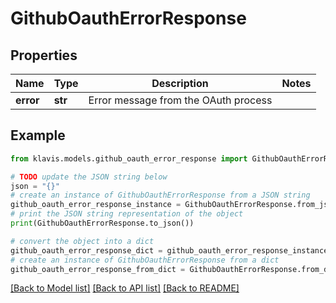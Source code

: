 # GithubOauthErrorResponse


## Properties

Name | Type | Description | Notes
------------ | ------------- | ------------- | -------------
**error** | **str** | Error message from the OAuth process | 

## Example

```python
from klavis.models.github_oauth_error_response import GithubOauthErrorResponse

# TODO update the JSON string below
json = "{}"
# create an instance of GithubOauthErrorResponse from a JSON string
github_oauth_error_response_instance = GithubOauthErrorResponse.from_json(json)
# print the JSON string representation of the object
print(GithubOauthErrorResponse.to_json())

# convert the object into a dict
github_oauth_error_response_dict = github_oauth_error_response_instance.to_dict()
# create an instance of GithubOauthErrorResponse from a dict
github_oauth_error_response_from_dict = GithubOauthErrorResponse.from_dict(github_oauth_error_response_dict)
```
[[Back to Model list]](../README.md#documentation-for-models) [[Back to API list]](../README.md#documentation-for-api-endpoints) [[Back to README]](../README.md)


